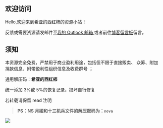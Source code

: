 ## 欢迎访问

Hello,欢迎来到希亚的西红柿的资源小站！

反馈或需要资源请发邮件至[我的 Outlook 邮箱](mailto:nova1751@outlook.com),或者前往[博客留言板](https://blog.refrain.site/comments/)留言。

## 须知

本资源完全免费，严禁用于商业盈利用途，包括但不限于直接贩卖、 众筹、附加捐款信息、附带盈利性组织信息及收费群号 ；

通用解压码：**希亚的西红柿**

统一添加 3%或 5%的恢复记录，损坏自行修复

若转载请保留 read 注明

> **PS：NS 月姬和十三机兵文件的解压密码为：`nova`**

![](https://npm.elemecdn.com/nova1751-sources/postImg/sd_h04a%20(1).png)
